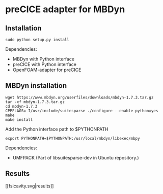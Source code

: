 # preCICE adapter for MBDyn #

## Installation ##
```
sudo python setup.py install
```

Dependencies:
*    MBDyn with Python interface
*    preCICE with Python interface
*    OpenFOAM-adapter for preCICE

## MBDyn installation ##
```
wget https://www.mbdyn.org/userfiles/downloads/mbdyn-1.7.3.tar.gz
tar -xf mbdyn-1.7.3.tar.gz
cd mbdyn-1.7.3
CPPFLAGS=-I/usr/include/suitesparse ./configure --enable-python=yes
make 
make install
```

Add the Python interface path to $PYTHONPATH
```
export PYTHONPATH=$PYTHONPATH:/usr/local/mbdyn/libexec/mbpy
```

Dependencies:
*    UMFPACK (Part of libsuitesparse-dev in Ubuntu repository.)
## Results ##
[[fsicavity.svg|results]]
